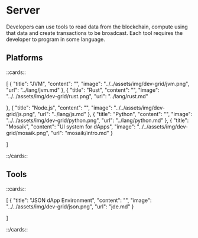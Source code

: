 # Server

Developers can use tools to read data from the blockchain, compute using that data and create transactions to be broadcast. Each tool requires the developer to program in some language.

## Platforms

::cards::

[
  {
    "title": "JVM",
    "content": "",
    "image": "../../assets/img/dev-grid/jvm.png",
    "url": "../lang/jvm.md"
  },
  {
    "title": "Rust",
    "content": "",
    "image": "../../assets/img/dev-grid/rust.png",
    "url": "../lang/rust.md"

  },
  {
    "title": "Node.js",
    "content": "",
    "image": "../../assets/img/dev-grid/js.png",
    "url": "../lang/js.md"
  },
  {
    "title": "Python",
    "content": "",
    "image": "../../assets/img/dev-grid/python.png",
    "url": "../lang/python.md"
  },
  {
    "title": "Mosaik",
    "content": "UI system for dApps",
    "image": "../../assets/img/dev-grid/mosaik.png",
    "url": "mosaik/intro.md"
  }

]

::/cards::








## Tools

::cards::

[
  {
    "title": "JSON dApp Environment",
    "content": "",
    "image": "../../assets/img/dev-grid/json.png",
    "url": "jde.md"
  }


]

::/cards::
